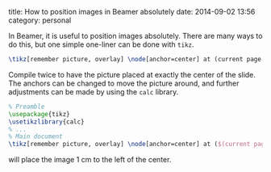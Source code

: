 title: How to position images in Beamer absolutely
date: 2014-09-02 13:56
category: personal

In Beamer, it is useful to position images absolutely.
There are many ways to do this, but one simple one-liner can be done with `tikz`.
<!--more-->

```latex
\tikz[remember picture, overlay] \node[anchor=center] at (current page.center) {\includegraphics{foo}};
```
Compile twice to have the picture placed at exactly the center of the slide.
The anchors can be changed to move the picture around, and further adjustments can be made by using the `calc` library.

```latex
% Preamble
\usepackage{tikz}
\usetikzlibrary{calc}
% ...
% Main document
\tikz[remember picture, overlay] \node[anchor=center] at ($(current page.center)-(1,0)$) {\includegraphics{foo}};
```

will place the image 1 cm to the left of the center.

